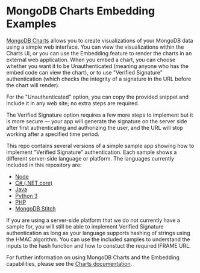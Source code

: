 # MongoDB Charts Embedding Examples
[MongoDB Charts](http://mongodb.com/charts) allows you to create visualizations of your MongoDB data using a simple web interface. 
You can view the visualizations within the Charts UI, or you can use the Embedding feature to render the charts in an external web 
application. When you embed a chart, you can choose whether you want it to be Unauthenticated (meaning anyone who has the embed code 
can view the chart), or to use "Verified Signature" authentication (which checks the integrity of a signature in the URL before the chart will render).

For the "Unauthenticated" option, you can copy the provided snippet and include it in any web site; no extra steps are required.

The Verified Signature option requires a few more steps to implement but it is more secure — your app will generate the signature on the server side after 
first authenticating and authorizing the user, and the URL will stop working after a specified time period.

This repo contains several versions of a simple sample app showing how to implement "Verified Signature" authentication. Each sample shows a different
server-side language or platform. The languages currently included in this repository are:
 * [Node](node)
 * [C# (.NET core)](c-sharp)
 * [Java](java)
 * [Python 3](python)
 * [PHP](php)
 * [MongoDB Stitch](stitch)

If you are using a server-side platform that we do not currently have a sample for, you will still be able to implement Verified Signature authentication
as long as your language supports hashing of strings using the HMAC algorithm. You can use the included samples to understand the inputs to the hash
function and how to constuct the required IFRAME URL. 

For further information on using MongoDB Charts and the Embedding capabilities, please see the [Charts documentation](https://docs.mongodb.com/charts).